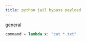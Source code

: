 ```yaml
---
title: python jail bypass payload
---
```


general
```python showLineNumbers
command = lambda x: "cat *.txt"
```